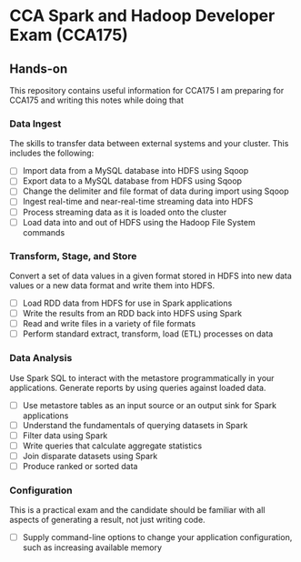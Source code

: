 # CCA Spark and Hadoop Developer Exam (CCA175)
## Hands-on
This repository contains useful information for CCA175 I am preparing for CCA175 and writing this notes while doing that

### Data Ingest

The skills to transfer data between external systems and your cluster. This includes the following:

- [ ] Import data from a MySQL database into HDFS using Sqoop
- [ ] Export data to a MySQL database from HDFS using Sqoop
- [ ] Change the delimiter and file format of data during import using Sqoop
- [ ] Ingest real-time and near-real-time streaming data into HDFS
- [ ] Process streaming data as it is loaded onto the cluster
- [ ] Load data into and out of HDFS using the Hadoop File System commands

### Transform, Stage, and Store

Convert a set of data values in a given format stored in HDFS into new data values or a new data format and write them into HDFS.

- [ ] Load RDD data from HDFS for use in Spark applications
- [ ] Write the results from an RDD back into HDFS using Spark
- [ ] Read and write files in a variety of file formats
- [ ] Perform standard extract, transform, load (ETL) processes on data

### Data Analysis

Use Spark SQL to interact with the metastore programmatically in your applications. Generate reports by using queries against loaded data.

- [ ] Use metastore tables as an input source or an output sink for Spark applications
- [ ] Understand the fundamentals of querying datasets in Spark
- [ ] Filter data using Spark
- [ ] Write queries that calculate aggregate statistics
- [ ] Join disparate datasets using Spark
- [ ] Produce ranked or sorted data

### Configuration

This is a practical exam and the candidate should be familiar with all aspects of generating a result, not just writing code.

- [ ] Supply command-line options to change your application configuration, such as increasing available memory
